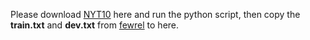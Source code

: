 Please download [NYT10](https://github.com/gzmason/Relation-Extraction-Dataset-Finetuning/blob/main/OpenNRE/benchmark/download_nyt10m.sh) here and run the python script, then copy the **train.txt** and **dev.txt** from [fewrel](../fewrel/) to here.